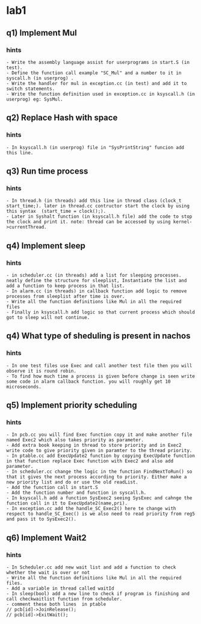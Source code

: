 # lab1
## q1) Implement Mul
### hints
    - Write the assembly language assist for userprograms in start.S (in test).
    - Define the function call example "SC_Mul" and a number to it in syscall.h (in userprog) .
    - Write the handler for mul in exception.cc (in test) and add it to switch statements.
    - Write the function definition used in exception.cc in ksyscall.h (in userprog) eg: SysMul.

## q2) Replace Hash with space
### hints
    - In ksyscall.h (in userprog) file in "SysPrintString" funcion add this line.
   

## q3) Run time process
### hints
    - In thread.h (in threads) add this line in thread class (clock_t start_time;). later in thread.cc contructor start the clock by using this syntax  (start_time = clock();).
    - Later in Syshalt function (in ksyscall.h file) add the code to stop the clock and print it. note: thread can be accessed by using kernel->currentThread. 

## q4) Implement sleep
### hints
    - in scheduler.cc (in threads) add a list for sleeping processes. neatly define the structure for sleeplist, Instantiate the list and add a function to keep process in that list.
    - In alarm.cc (in threads) in callback function add logic to remove processes from sleeplist after time is over.
    - Write all the function definitions like Mul in all the required files
    - Finally in ksyscall.h add logic so that current process which should got to sleep will not continue.
    
## q4) What type of sheduling is present in nachos
### hints
    - In one test files use Exec and call another test file then you will observe it is round robin.
    - To find how much time a process is given before change is seen write some code in alarm callback function. you will roughly get 10 microseconds.

## q5) Implement priority scheduling
### hints
    - In pcb.cc you will find Exec function copy it and make another file named Exec2 which also takes priority as parameter.
    - Add extra book keeping in thread to store priority and in Exec2 write code to give priority given in paramter to the thread priority.
    - In ptable.cc add ExecUpdate2 function by copying ExecUpdate function in that function replace Exec function with Exec2 and also add parameter.
    - In scheduler.cc change the logic in the function FindNextToRun() so that it gives the next process according to priority. Either make a new priority list and do or use the old readList.
    - Add the function call in start.S
    - Add the function number and function in syscall.h.
    - In ksyscall.h add a function SysExec2 seeing SysExec and cahnge the function call in it to ExecUpdate2(name,pri).
    - In exception.cc add the handle_SC_Exec2() here te change with respect to handle_SC_Exec() is we also need to read priority from reg5 and pass it to SysExec2().   

## q6) Implement Wait2
### hints
    - In Scheduler.cc add new wait list and add a function to check whether the wait is over or not
    - Write all the function definitions like Mul in all the required files.
    - Add a variable in thread called waitId
    - In sleep(bool) add a new line to check if program is finishing and call checkwaitlist function from scheduler.
    - comment these both lines  in ptable
    // pcb[id]->JoinRelease();
    // pcb[id]->ExitWait();

